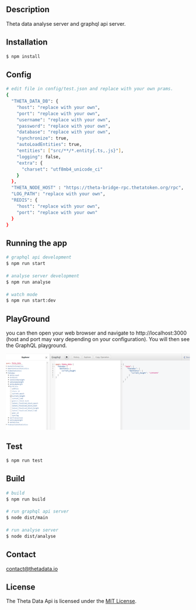 ## Description

Theta data analyse server and graphql api server.

## Installation

```bash
$ npm install
```

## Config

```bash
# edit file in config/test.json and replace with your own prams.
{
  "THETA_DATA_DB": {
    "host": "replace with your own",
    "port": "replace with your own",
    "username": "replace with your own",
    "password": "replace with your own",
    "database": "replace with your own",
    "synchronize": true,
    "autoLoadEntities": true,
    "entities": ["src/**/*.entity{.ts,.js}"],
    "logging": false,
    "extra": {
      "charset": "utf8mb4_unicode_ci"
    }
  },
  "THETA_NODE_HOST" : "https://theta-bridge-rpc.thetatoken.org/rpc",
  "LOG_PATH": "replace with your own",
  "REDIS": {
    "host": "replace with your own",
    "port": "replace with your own"
  }
}

```

## Running the app

```bash
# graphql api development
$ npm run start

# analyse server development
$ npm run analyse

# watch mode
$ npm run start:dev


```

## PlayGround

you can then open your web browser and navigate to http://localhost:3000 (host and port may vary depending on your configuration). You will then see the GraphQL playground.

![avatar](https://github.com/larryro/image/blob/main/playground_20211101112605.png?raw=true)

## Test

```bash
$ npm run test
```

## Build

```bash
# build
$ npm run build

# run graphql api server
$ node dist/main

# run analyse server
$ node dist/analyse
```

## Contact

contact@thetadata.io

## License

The Theta Data Api is licensed under the [MIT License](https://opensource.org/licenses/MIT).
